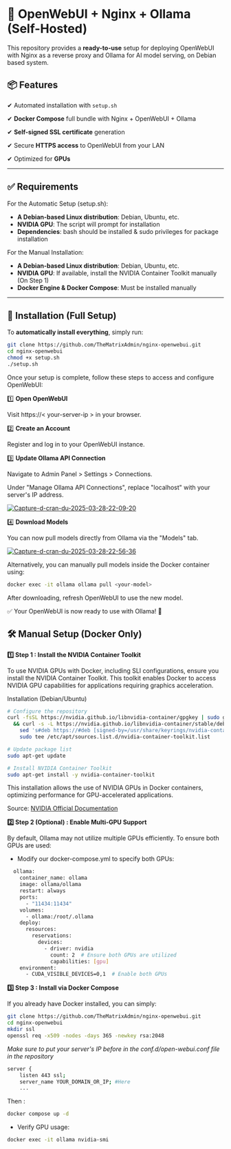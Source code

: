 # 🚀 OpenWebUI + Nginx + Ollama (Self-Hosted)

This repository provides a **ready-to-use** setup for deploying OpenWebUI with Nginx as a reverse proxy and Ollama for AI model serving, on Debian based system.

## 📦 Features

✔ Automated installation with `setup.sh`

✔ **Docker Compose** full bundle with Nginx + OpenWebUI + Ollama

✔ **Self-signed SSL certificate** generation

✔ Secure **HTTPS access** to OpenWebUI from your LAN

✔ Optimized for **GPUs**

---

## ✅ Requirements

For the Automatic Setup (setup.sh):

- **A Debian-based Linux distribution**: Debian, Ubuntu, etc.
- **NVIDIA GPU**: The script will prompt for installation
- **Dependencies**: bash should be installed & sudo privileges for package installation

For the Manual Installation:

- **A Debian-based Linux distribution**: Debian, Ubuntu, etc.
- **NVIDIA GPU**: If available, install the NVIDIA Container Toolkit manually (On Step 1)
- **Docker Engine & Docker Compose**: Must be installed manually

---

## 🔧 Installation (Full Setup)
To **automatically install everything**, simply run:

```bash
git clone https://github.com/TheMatrixAdmin/nginx-openwebui.git
cd nginx-openwebui
chmod +x setup.sh
./setup.sh
```
Once your setup is complete, follow these steps to access and configure OpenWebUI:

1️⃣ **Open OpenWebUI**

Visit https://< your-server-ip > in your browser.

2️⃣ **Create an Account**

Register and log in to your OpenWebUI instance.

3️⃣ **Update Ollama API Connection**

Navigate to Admin Panel > Settings > Connections.

Under "Manage Ollama API Connections", replace "localhost" with your server's IP address.

<a href="https://ibb.co/hr3JnWK"><img src="https://i.ibb.co/6Gj7pP4/Capture-d-cran-du-2025-03-28-22-09-20.png" alt="Capture-d-cran-du-2025-03-28-22-09-20" border="0"></a>

4️⃣ **Download Models**

You can now pull models directly from Ollama via the "Models" tab.

<a href="https://ibb.co/bR7gGt0z"><img src="https://i.ibb.co/zHNhtdMG/Capture-d-cran-du-2025-03-28-22-56-36.png" alt="Capture-d-cran-du-2025-03-28-22-56-36" border="0"></a>

Alternatively, you can manually pull models inside the Docker container using:

```bash
docker exec -it ollama ollama pull <your-model>
```

After downloading, refresh OpenWebUI to use the new model.

✅ Your OpenWebUI is now ready to use with Ollama! 🚀

## 🛠 Manual Setup (Docker Only)

**1️⃣ Step 1 : Install the NVIDIA Container Toolkit**

To use NVIDIA GPUs with Docker, including SLI configurations, ensure you install the NVIDIA Container Toolkit. This toolkit enables Docker to access NVIDIA GPU capabilities for applications requiring graphics acceleration.

Installation (Debian/Ubuntu)
```bash
# Configure the repository
curl -fsSL https://nvidia.github.io/libnvidia-container/gpgkey | sudo gpg --dearmor -o /usr/share/keyrings/nvidia-container-toolkit-keyring.gpg \
  && curl -s -L https://nvidia.github.io/libnvidia-container/stable/deb/nvidia-container-toolkit.list | \
    sed 's#deb https://#deb [signed-by=/usr/share/keyrings/nvidia-container-toolkit-keyring.gpg] https://#g' | \
    sudo tee /etc/apt/sources.list.d/nvidia-container-toolkit.list

# Update package list
sudo apt-get update

# Install NVIDIA Container Toolkit
sudo apt-get install -y nvidia-container-toolkit
```

This installation allows the use of NVIDIA GPUs in Docker containers, optimizing performance for GPU-accelerated applications.

Source: [NVIDIA Official Documentation](https://docs.nvidia.com/datacenter/cloud-native/container-toolkit/latest/install-guide.html)

**2️⃣ Step 2 (Optional) : Enable Multi-GPU Support**

By default, Ollama may not utilize multiple GPUs efficiently. To ensure both GPUs are used:

- Modify our docker-compose.yml to specify both GPUs:

```bash
  ollama:
    container_name: ollama
    image: ollama/ollama
    restart: always
    ports:
      - "11434:11434"
    volumes:
      - ollama:/root/.ollama
    deploy:
      resources:
        reservations:
          devices:
            - driver: nvidia
              count: 2  # Ensure both GPUs are utilized
              capabilities: [gpu]
    environment:
      - CUDA_VISIBLE_DEVICES=0,1  # Enable both GPUs
```

**3️⃣ Step 3 : Install via Docker Compose**

If you already have Docker installed, you can simply:

```bash
git clone https://github.com/TheMatrixAdmin/nginx-openwebui.git
cd nginx-openwebui
mkdir ssl
openssl req -x509 -nodes -days 365 -newkey rsa:2048
```

*Make sure to put your server's IP before in the conf.d/open-webui.conf file in the repository*

```bash
server {
    listen 443 ssl;
    server_name YOUR_DOMAIN_OR_IP; #Here
    ...
```

Then :
```bash
docker compose up -d
```
- Verify GPU usage:

```bash
docker exec -it ollama nvidia-smi
```
